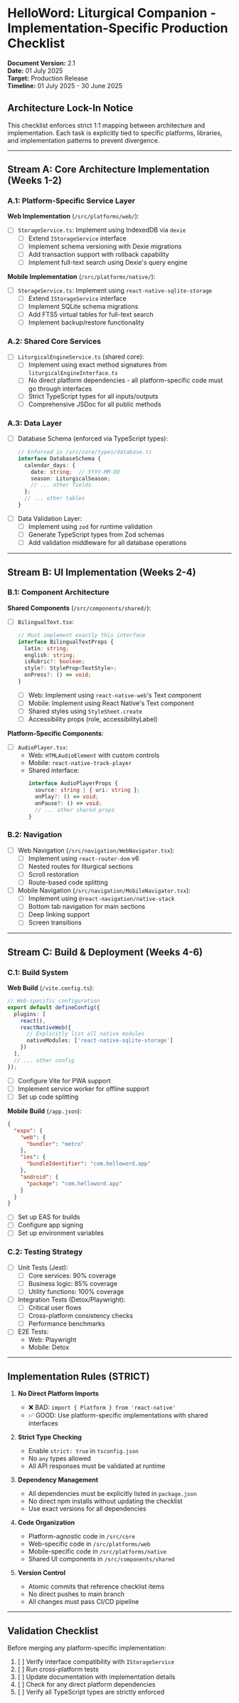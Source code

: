 # HelloWord: Liturgical Companion - Implementation-Specific Production Checklist

**Document Version:** 2.1  
**Date:** 01 July 2025  
**Target:** Production Release  
**Timeline:** 01 July 2025 - 30 June 2025

## Architecture Lock-In Notice
This checklist enforces strict 1:1 mapping between architecture and implementation. Each task is explicitly tied to specific platforms, libraries, and implementation patterns to prevent divergence.

---

## Stream A: Core Architecture Implementation (Weeks 1-2)

### A.1: Platform-Specific Service Layer

**Web Implementation** (`/src/platforms/web/`):
- [ ] `StorageService.ts`: Implement using IndexedDB via `dexie`
  - [ ] Extend `IStorageService` interface
  - [ ] Implement schema versioning with Dexie migrations
  - [ ] Add transaction support with rollback capability
  - [ ] Implement full-text search using Dexie's query engine

**Mobile Implementation** (`/src/platforms/native/`):
- [ ] `StorageService.ts`: Implement using `react-native-sqlite-storage`
  - [ ] Extend `IStorageService` interface
  - [ ] Implement SQLite schema migrations
  - [ ] Add FTS5 virtual tables for full-text search
  - [ ] Implement backup/restore functionality

### A.2: Shared Core Services

- [ ] `LiturgicalEngineService.ts` (shared core):
  - [ ] Implement using exact method signatures from `liturgicalEngineInterface.ts`
  - [ ] No direct platform dependencies - all platform-specific code must go through interfaces
  - [ ] Strict TypeScript types for all inputs/outputs
  - [ ] Comprehensive JSDoc for all public methods

### A.3: Data Layer

- [ ] Database Schema (enforced via TypeScript types):
  ```typescript
  // Enforced in /src/core/types/database.ts
  interface DatabaseSchema {
    calendar_days: {
      date: string;  // YYYY-MM-DD
      season: LiturgicalSeason;
      // ... other fields
    };
    // ... other tables
  }
  ```
- [ ] Data Validation Layer:
  - [ ] Implement using `zod` for runtime validation
  - [ ] Generate TypeScript types from Zod schemas
  - [ ] Add validation middleware for all database operations

---

## Stream B: UI Implementation (Weeks 2-4)

### B.1: Component Architecture

**Shared Components** (`/src/components/shared/`):
- [ ] `BilingualText.tsx`:
  ```typescript
  // Must implement exactly this interface
  interface BilingualTextProps {
    latin: string;
    english: string;
    isRubric?: boolean;
    style?: StyleProp<TextStyle>;
    onPress?: () => void;
  }
  ```
  - [ ] Web: Implement using `react-native-web`'s Text component
  - [ ] Mobile: Implement using React Native's Text component
  - [ ] Shared styles using `StyleSheet.create`
  - [ ] Accessibility props (role, accessibilityLabel)

**Platform-Specific Components**:
- [ ] `AudioPlayer.tsx`:
  - Web: `HTMLAudioElement` with custom controls
  - Mobile: `react-native-track-player`
  - Shared interface:
    ```typescript
    interface AudioPlayerProps {
      source: string | { uri: string };
      onPlay?: () => void;
      onPause?: () => void;
      // ... other shared props
    }
    ```

### B.2: Navigation

- [ ] Web Navigation (`/src/navigation/WebNavigator.tsx`):
  - [ ] Implement using `react-router-dom` v6
  - [ ] Nested routes for liturgical sections
  - [ ] Scroll restoration
  - [ ] Route-based code splitting

- [ ] Mobile Navigation (`/src/navigation/MobileNavigator.tsx`):
  - [ ] Implement using `@react-navigation/native-stack`
  - [ ] Bottom tab navigation for main sections
  - [ ] Deep linking support
  - [ ] Screen transitions

---

## Stream C: Build & Deployment (Weeks 4-6)

### C.1: Build System

**Web Build** (`/vite.config.ts`):
```typescript
// Web-specific configuration
export default defineConfig({
  plugins: [
    react(),
    reactNativeWeb({
      // Explicitly list all native modules
      nativeModules: ['react-native-sqlite-storage']
    })
  ],
  // ... other config
});
```
- [ ] Configure Vite for PWA support
- [ ] Implement service worker for offline support
- [ ] Set up code splitting

**Mobile Build** (`/app.json`):
```json
{
  "expo": {
    "web": {
      "bundler": "metro"
    },
    "ios": {
      "bundleIdentifier": "com.helloword.app"
    },
    "android": {
      "package": "com.helloword.app"
    }
  }
}
```
- [ ] Set up EAS for builds
- [ ] Configure app signing
- [ ] Set up environment variables

### C.2: Testing Strategy

- [ ] Unit Tests (Jest):
  - [ ] Core services: 90% coverage
  - [ ] Business logic: 85% coverage
  - [ ] Utility functions: 100% coverage

- [ ] Integration Tests (Detox/Playwright):
  - [ ] Critical user flows
  - [ ] Cross-platform consistency checks
  - [ ] Performance benchmarks

- [ ] E2E Tests:
  - Web: Playwright
  - Mobile: Detox

---

## Implementation Rules (STRICT)

1. **No Direct Platform Imports**
   - ❌ BAD: `import { Platform } from 'react-native'`
   - ✅ GOOD: Use platform-specific implementations with shared interfaces

2. **Strict Type Checking**
   - Enable `strict: true` in `tsconfig.json`
   - No `any` types allowed
   - All API responses must be validated at runtime

3. **Dependency Management**
   - All dependencies must be explicitly listed in `package.json`
   - No direct npm installs without updating the checklist
   - Use exact versions for all dependencies

4. **Code Organization**
   - Platform-agnostic code in `/src/core`
   - Web-specific code in `/src/platforms/web`
   - Mobile-specific code in `/src/platforms/native`
   - Shared UI components in `/src/components/shared`

5. **Version Control**
   - Atomic commits that reference checklist items
   - No direct pushes to main branch
   - All changes must pass CI/CD pipeline

---

## Validation Checklist

Before merging any platform-specific implementation:

1. [ ] Verify interface compatibility with `IStorageService`
2. [ ] Run cross-platform tests
3. [ ] Update documentation with implementation details
4. [ ] Check for any direct platform dependencies
5. [ ] Verify all TypeScript types are strictly enforced
